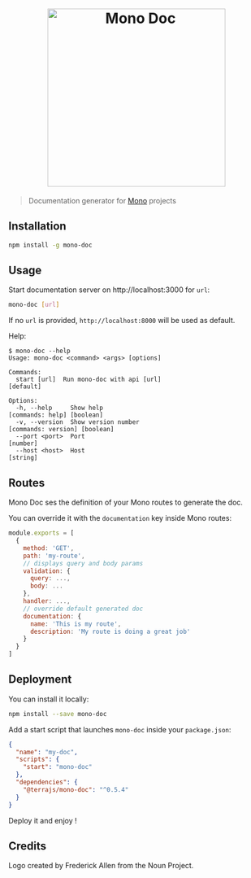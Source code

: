 <h1 align="center"><img src="https://user-images.githubusercontent.com/904724/31045465-fb13c3f0-a5e4-11e7-8893-6044908700bb.png" width="350" alt="Mono Doc"/></h1>

> Documentation generator for [Mono](https://github.com/terrajs/mono) projects

## Installation

```bash
npm install -g mono-doc
```

## Usage

Start documentation server on http://localhost:3000 for `url`:

```bash
mono-doc [url]
```

If no `url` is provided, `http://localhost:8000` will be used as default.

Help:

```console
$ mono-doc --help
Usage: mono-doc <command> <args> [options]

Commands:
  start [url]  Run mono-doc with api [url]                                                 [default]

Options:
  -h, --help     Show help                                                [commands: help] [boolean]
  -v, --version  Show version number                                   [commands: version] [boolean]
  --port <port>  Port                                                                       [number]
  --host <host>  Host                                                                       [string]
```

## Routes

Mono Doc ses the definition of your Mono routes to generate the doc.

You can override it with the `documentation` key inside Mono routes:

```js
module.exports = [
  {
    method: 'GET',
    path: 'my-route',
    // displays query and body params
    validation: {
      query: ...,
      body: ...
    },
    handler: ...,
    // override default generated doc
    documentation: {
      name: 'This is my route',
      description: 'My route is doing a great job'
    }
  }
]
```

## Deployment

You can install it locally:

```bash
npm install --save mono-doc
```

Add a start script that launches `mono-doc` inside your `package.json`:

```json
{
  "name": "my-doc",
  "scripts": {
    "start": "mono-doc"
  },
  "dependencies": {
    "@terrajs/mono-doc": "^0.5.4"
  }
}
```

Deploy it and enjoy !

## Credits

Logo created by Frederick Allen from the Noun Project.
